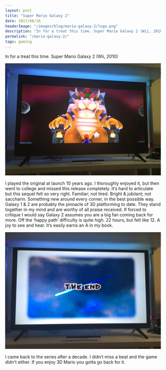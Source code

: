 ```yaml
--- 
layout: post
title: "Super Mario Galaxy 2"
date: 2017/08/16
headerImage: "/images/blog/mario-galaxy-2/logo.png"
description: "In for a treat this time. Super Mario Galaxy 2 (Wii, 2010)"
permalink: "/mario-galaxy-2/"
tags: gaming
---
```


In for a treat this time. Super Mario Galaxy 2 (Wii, 2010)

![A photo of a TV playing the game. Bowser sits atop a stone throne, Mario looks up at him.](/images/blog/mario-galaxy-2/bowser.jpg)

I played the original at launch 10 years ago. I thoroughly enjoyed it, but then went to college and missed this release completely. It’s hard to articulate but this sequel felt so very right. Familiar; not tired. Bright & jubilant; not saccharin. Something new around every corner, in the best possible way. Galaxy 1 & 2 are probably the pinnacle of 3D platforming to date. They stand together in my mind and are worthy of all praise received. If forced to critique I would say Galaxy 2 assumes you are a big fan coming back for more. Off the ‘happy path’ difficulty is quite high. 22 hours, but felt like 12. A joy to see and hear. It’s easily earns an A in my book.

![A photo of a TV showing the end game screen.](/images/blog/mario-galaxy-2/the-end.jpg)


I came back to the series after a decade. I didn’t miss a beat and the game didn’t either. If you enjoy 3D Mario you gotta go back for it.
